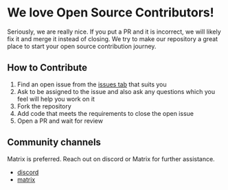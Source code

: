 # We love Open Source Contributors!

Seriously, we are really nice. If you put a PR and it is incorrect, we will likely fix it and merge it instead of closing. We try to make our repository a great place to start your open source contribution journey.

## How to Contribute

1. Find an open issue from the [issues tab](https://github.com/devflowinc/actix-web-starter) that suits you
2. Ask to be assigned to the issue and also ask any questions which you feel will help you work on it
3. Fork the repository
4. Add code that meets the requirements to close the open issue
5. Open a PR and wait for review

## Community channels

Matrix is preferred. Reach out on discord or Matrix for further assistance.

- [discord](https://discord.gg/CuJVfgZf54)
- [matrix](https://matrix.to/#/#trieve-general:matrix.zerodao.gg)
